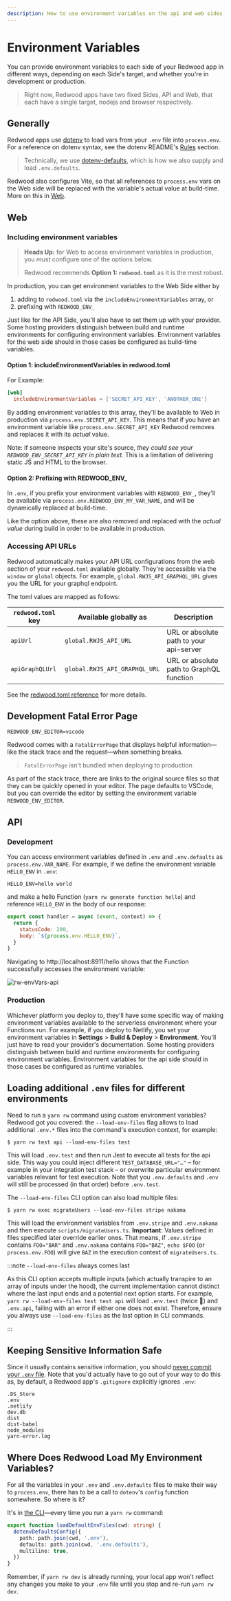 ```yaml
---
description: How to use environment variables on the api and web sides
---
```


# Environment Variables

You can provide environment variables to each side of your Redwood app in different ways, depending on each Side's target, and whether you're in development or production.

> Right now, Redwood apps have two fixed Sides, API and Web, that each have a single target, nodejs and browser respectively.

## Generally

Redwood apps use [dotenv](https://github.com/motdotla/dotenv) to load vars from your `.env` file into `process.env`.
For a reference on dotenv syntax, see the dotenv README's [Rules](https://github.com/motdotla/dotenv#rules) section.

> Technically, we use [dotenv-defaults](https://github.com/mrsteele/dotenv-defaults), which is how we also supply and load `.env.defaults`.

<!-- also in a Redwood app's base directory. -->

Redwood also configures Vite, so that all references to `process.env` vars on the Web side will be replaced with the variable's actual value at build-time. More on this in [Web](#Web).

## Web

### Including environment variables

> **Heads Up:** for Web to access environment variables in production, you _must_ configure one of the options below.
>
> Redwood recommends **Option 1: `redwood.toml`** as it is the most robust.

In production, you can get environment variables to the Web Side either by

1. adding to `redwood.toml` via the `includeEnvironmentVariables` array, or
2. prefixing with `REDWOOD_ENV_`

Just like for the API Side, you'll also have to set them up with your provider. Some hosting providers distinguish between build and runtime environments for configuring environment variables.
Environment variables for the web side should in those cases be configured as build-time variables.

#### Option 1: includeEnvironmentVariables in redwood.toml

For Example:

```toml title="redwood.toml"
[web]
  includeEnvironmentVariables = ['SECRET_API_KEY', 'ANOTHER_ONE']
```

By adding environment variables to this array, they'll be available to Web in production via `process.env.SECRET_API_KEY`. This means that if you have an environment variable like `process.env.SECRET_API_KEY` Redwood removes and replaces it with its _actual_ value.

Note: if someone inspects your site's source, _they could see your `REDWOOD_ENV_SECRET_API_KEY` in plain text._ This is a limitation of delivering static JS and HTML to the browser.

#### Option 2: Prefixing with REDWOOD_ENV\_

In `.env`, if you prefix your environment variables with `REDWOOD_ENV_`, they'll be available via `process.env.REDWOOD_ENV_MY_VAR_NAME`, and will be dynamically replaced at build-time.

Like the option above, these are also removed and replaced with the _actual value_ during build in order to be available in production.

### Accessing API URLs

Redwood automatically makes your API URL configurations from the web section of your `redwood.toml` available globally.
They're accessible via the `window` or `global` objects.
For example, `global.RWJS_API_GRAPHQL_URL` gives you the URL for your graphql endpoint.

The toml values are mapped as follows:

| `redwood.toml` key | Available globally as         | Description                              |
| ------------------ | ----------------------------- | ---------------------------------------- |
| `apiUrl`           | `global.RWJS_API_URL`         | URL or absolute path to your api-server  |
| `apiGraphQLUrl`    | `global.RWJS_API_GRAPHQL_URL` | URL or absolute path to GraphQL function |

See the [redwood.toml reference](app-configuration-redwood-toml.md#api-paths) for more details.

## Development Fatal Error Page

```text title=".env"
REDWOOD_ENV_EDITOR=vscode
```

Redwood comes with a `FatalErrorPage` that displays helpful information—like the stack trace and the request—when something breaks.

> `FatalErrorPage` isn't bundled when deploying to production

As part of the stack trace, there are links to the original source files so that they can be quickly opened in your editor.
The page defaults to VSCode, but you can override the editor by setting the environment variable `REDWOOD_ENV_EDITOR`.

## API

### Development

You can access environment variables defined in `.env` and `.env.defaults` as `process.env.VAR_NAME`. For example, if we define the environment variable `HELLO_ENV` in `.env`:

```
HELLO_ENV=hello world
```

and make a hello Function (`yarn rw generate function hello`) and reference `HELLO_ENV` in the body of our response:

```jsx {6} title="./api/src/functions/hello.js"
export const handler = async (event, context) => {
  return {
    statusCode: 200,
    body: `${process.env.HELLO_ENV}`,
  }
}
```

Navigating to http://localhost:8911/hello shows that the Function successfully accesses the environment variable:

<!-- @todo -->
<!-- Get a better-quality pic -->

![rw-envVars-api](https://user-images.githubusercontent.com/32992335/86520528-47112100-bdfa-11ea-8d7e-1c0d502805b2.png)

### Production

<!-- @todo -->
<!-- Deployment system? platform? -->

Whichever platform you deploy to, they'll have some specific way of making environment variables available to the serverless environment where your Functions run. For example, if you deploy to Netlify, you set your environment variables in **Settings** > **Build & Deploy** > **Environment**. You'll just have to read your provider's documentation.
Some hosting providers distinguish between build and runtime environments for configuring environment variables. Environment variables for the api side should in those cases be configured as runtime variables.

## Loading additional `.env` files for different environments

Need to run a `yarn rw` command using custom environment variables? Redwood got you covered: the `--load-env-files` flag allows to load additional `.env.*` files into the command's execution context, for example:

```shell
$ yarn rw test api --load-env-files test
```

This will load `.env.test` and then run Jest to execute all tests for the api side. This way you could inject different `TEST_DATABASE_URL="…"` – for example in your integration test stack – or overwrite particular environment variables relevant for test execution. Note that you `.env.defaults` and `.env` will still be processed (in that order) before `.env.test`.

The `--load-env-files` CLI option can also load multiple files:

```shell
$ yarn rw exec migrateUsers --load-env-files stripe nakama
```

This will load the environment variables from `.env.stripe` and `.env.nakama` and then execute `scripts/migrateUsers.ts`. **Important**: Values defined in files specified later override earlier ones. That means, if `.env.stripe` contains `FOO="BAR"` and `.env.nakama` contains `FOO="BAZ"`, `echo $FOO` (or `process.env.FOO`) will give `BAZ` in the execution context of `migrateUsers.ts`.

:::note `--load-env-files` always comes last

As this CLI option accepts multiple inputs (which actually transpire to an array of inputs under the hood), the current implementation cannot distinct where the last input ends and a potential next option starts. For example, `yarn rw --load-env-files test test api` will load `.env.test` (twice 🤡) and `.env.api`, failing with an error if either one does not exist. Therefore, ensure you always use `--load-env-files` as the last option in CLI commands.

:::

## Keeping Sensitive Information Safe

Since it usually contains sensitive information, you should [never commit your `.env` file](https://github.com/motdotla/dotenv#should-i-commit-my-env-file). Note that you'd actually have to go out of your way to do this as, by default, a Redwood app's `.gitignore` explicitly ignores `.env`:

```plaintext {2}
.DS_Store
.env
.netlify
dev.db
dist
dist-babel
node_modules
yarn-error.log
```

## Where Does Redwood Load My Environment Variables?

For all the variables in your `.env` and `.env.defaults` files to make their way to `process.env`, there has to be a call to `dotenv`'s `config` function somewhere. So where is it?

It's in [the CLI](https://github.com/redwoodjs/redwood/blob/v8.4.2/packages/cli-helpers/src/lib/loadEnvFiles.ts#L35-L43)&mdash;every time you run a `yarn rw` command:

```ts title="packages/cli/src/lib/loadEnvFiles.js"
export function loadDefaultEnvFiles(cwd: string) {
  dotenvDefaultsConfig({
    path: path.join(cwd, '.env'),
    defaults: path.join(cwd, '.env.defaults'),
    multiline: true,
  })
}
```

Remember, if `yarn rw dev` is already running, your local app won't reflect any changes you make to your `.env` file until you stop and re-run `yarn rw dev`.

